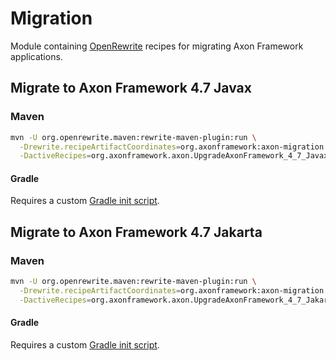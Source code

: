 # Migration

Module containing [OpenRewrite](https://docs.openrewrite.org/) recipes for migrating Axon Framework applications.

## Migrate to Axon Framework 4.7 Javax

### Maven

```bash
mvn -U org.openrewrite.maven:rewrite-maven-plugin:run \
  -Drewrite.recipeArtifactCoordinates=org.axonframework:axon-migration:LATEST \
  -DactiveRecipes=org.axonframework.axon.UpgradeAxonFramework_4_7_Javax
```

#### Gradle

Requires a custom [Gradle init script](https://docs.openrewrite.org/running-recipes/running-rewrite-on-a-gradle-project-without-modifying-the-build).

## Migrate to Axon Framework 4.7 Jakarta

### Maven
```bash
mvn -U org.openrewrite.maven:rewrite-maven-plugin:run \
  -Drewrite.recipeArtifactCoordinates=org.axonframework:axon-migration:4.7.2 \
  -DactiveRecipes=org.axonframework.axon.UpgradeAxonFramework_4_7_Jakarta
```

#### Gradle

Requires a custom [Gradle init script](https://docs.openrewrite.org/running-recipes/running-rewrite-on-a-gradle-project-without-modifying-the-build).
